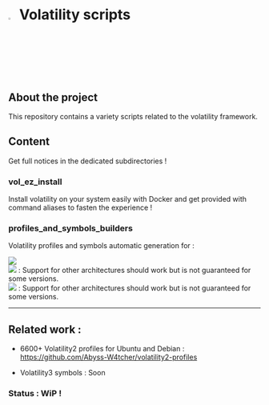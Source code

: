 # <img src="https://cdn-icons-png.flaticon.com/128/5088/5088992.png" width="3%" height="3%"> Volatility scripts

## About the project 

This repository contains a variety scripts related to the volatility framework.

## Content

Get full notices in the dedicated subdirectories !

### vol_ez_install 

Install volatility on your system easily with Docker and get provided with command aliases to fasten the experience !


### profiles_and_symbols_builders

Volatility profiles and symbols automatic generation for :

![](https://img.shields.io/badge/Fedora/[amd64,i386]-All%20versions-blue)  
![](https://img.shields.io/badge/AlmaLinux/[amd64]-All%20versions-blue) : Support for other architectures should work but is not guaranteed for some versions.  
![](https://img.shields.io/badge/RockyLinux/[amd64]-All%20versions-blue) : Support for other architectures should work but is not guaranteed for some versions.

---

## Related work :

- 6600+ Volatility2 profiles for Ubuntu and Debian  : https://github.com/Abyss-W4tcher/volatility2-profiles

- Volatility3 symbols : Soon

### Status : WiP !

